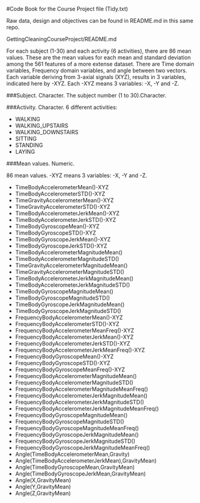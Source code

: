 #Code Book for the Course Project file (Tidy.txt)

Raw data, design and objectives can be found in README.md in this same repo. 

GettingCleaningCourseProject/README.md


For each subject (1-30) and each activity (6 activities), there are 86 mean values. 
These are the mean values for each mean and standard deviation among the 561 features of a more extense dataset. 
There are Time domain variables, Frequency domain variables, and angle between two vectors. 
Each variable deriving from 3-axial signals (XYZ), results in 3 variables, indicated here by -XYZ. Each -XYZ means 3 variables: -X, -Y and -Z. 

###Subject. Character.
The subject number (1 to 30).Character.

###Activity. 
Character. 6 different activities: 
  * WALKING
  * WALKING_UPSTAIRS
  * WALKING_DOWNSTAIRS
  * SITTING
  * STANDING
  * LAYING

###Mean values. Numeric. 

86 mean values. -XYZ means 3 variables: -X, -Y and -Z.
* TimeBodyAccelerometerMean()-XYZ
* TimeBodyAccelerometerSTD()-XYZ
* TimeGravityAccelerometerMean()-XYZ
* TimeGravityAccelerometerSTD()-XYZ
* TimeBodyAccelerometerJerkMean()-XYZ
* TimeBodyAccelerometerJerkSTD()-XYZ
* TimeBodyGyroscopeMean()-XYZ
* TimeBodyGyroscopeSTD()-XYZ
* TimeBodyGyroscopeJerkMean()-XYZ
* TimeBodyGyroscopeJerkSTD()-XYZ
* TimeBodyAccelerometerMagnitudeMean()
* TimeBodyAccelerometerMagnitudeSTD()
* TimeGravityAccelerometerMagnitudeMean()
* TimeGravityAccelerometerMagnitudeSTD()
* TimeBodyAccelerometerJerkMagnitudeMean()
* TimeBodyAccelerometerJerkMagnitudeSTD()
* TimeBodyGyroscopeMagnitudeMean()
* TimeBodyGyroscopeMagnitudeSTD()
* TimeBodyGyroscopeJerkMagnitudeMean()
* TimeBodyGyroscopeJerkMagnitudeSTD()
* FrequencyBodyAccelerometerMean()-XYZ
* FrequencyBodyAccelerometerSTD()-XYZ
* FrequencyBodyAccelerometerMeanFreq()-XYZ
* FrequencyBodyAccelerometerJerkMean()-XYZ
* FrequencyBodyAccelerometerJerkSTD()-XYZ
* FrequencyBodyAccelerometerJerkMeanFreq()-XYZ
* FrequencyBodyGyroscopeMean()-XYZ
* FrequencyBodyGyroscopeSTD()-XYZ
* FrequencyBodyGyroscopeMeanFreq()-XYZ
* FrequencyBodyAccelerometerMagnitudeMean()
* FrequencyBodyAccelerometerMagnitudeSTD()
* FrequencyBodyAccelerometerMagnitudeMeanFreq()
* FrequencyBodyAccelerometerJerkMagnitudeMean()
* FrequencyBodyAccelerometerJerkMagnitudeSTD()
* FrequencyBodyAccelerometerJerkMagnitudeMeanFreq()
* FrequencyBodyGyroscopeMagnitudeMean()
* FrequencyBodyGyroscopeMagnitudeSTD()
* FrequencyBodyGyroscopeMagnitudeMeanFreq()
* FrequencyBodyGyroscopeJerkMagnitudeMean()
* FrequencyBodyGyroscopeJerkMagnitudeSTD()
* FrequencyBodyGyroscopeJerkMagnitudeMeanFreq()
* Angle(TimeBodyAccelerometerMean,Gravity)
* Angle(TimeBodyAccelerometerJerkMean),GravityMean)
* Angle(TimeBodyGyroscopeMean,GravityMean)
* Angle(TimeBodyGyroscopeJerkMean,GravityMean)
* Angle(X,GravityMean)
* Angle(Y,GravityMean)
* Angle(Z,GravityMean)

